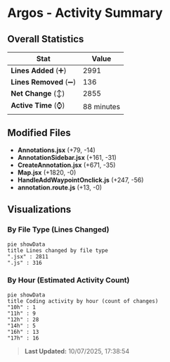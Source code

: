 # Argos - Activity Summary 

## Overall Statistics

| Stat                   | Value                                                             |
| ---------------------- | ----------------------------------------------------------------- |
| **Lines Added** (➕)   | 2991                                          |
| **Lines Removed** (➖) | 136                                        |
| **Net Change** (↕)    | 2855                |
| **Active Time** (⌚)   | 88 minutes |


## Modified Files
- **Annotations.jsx** (+79, -14)
- **AnnotationSidebar.jsx** (+161, -31)
- **CreateAnnotation.jsx** (+671, -35)
- **Map.jsx** (+1820, -0)
- **HandleAddWaypointOnclick.js** (+247, -56)
- **annotation.route.js** (+13, -0)

## Visualizations

### By File Type (Lines Changed)

```mermaid
pie showData
title Lines changed by file type
".jsx" : 2811
".js" : 316
```

### By Hour (Estimated Activity Count)

```mermaid
pie showData
title Coding activity by hour (count of changes)
"10h" : 1
"11h" : 9
"12h" : 28
"14h" : 5
"16h" : 13
"17h" : 16
```


> **Last Updated:** 10/07/2025, 17:38:54